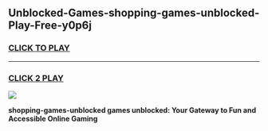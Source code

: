 
## Unblocked-Games-shopping-games-unblocked-Play-Free-y0p6j
<h3>
<a href="https://premium76.site?title=shopping-games-unblocked&ref=21A">CLICK TO PLAY</a></h3>
<hr>

<h3>
<a href="https://premium76.site?title=shopping-games-unblocked&ref=21A">CLICK 2 PLAY</a>
  
</h3>

<a href="https://premium76.site?title=shopping-games-unblocked&ref=21A"><img src="https://clearcache.store/games.png"></a>


**shopping-games-unblocked games unblocked: Your Gateway to Fun and Accessible Online Gaming**
